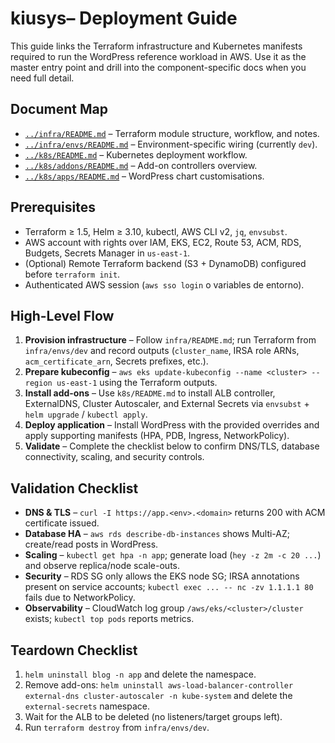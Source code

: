 # kiusys– Deployment Guide

This guide links the Terraform infrastructure and Kubernetes manifests required to run the WordPress reference workload in AWS. Use it as the master entry point and drill into the component-specific docs when you need full detail.

## Document Map
- [`../infra/README.md`](../infra/README.md) – Terraform module structure, workflow, and notes.
- [`../infra/envs/README.md`](../infra/envs/README.md) – Environment-specific wiring (currently `dev`).
- [`../k8s/README.md`](../k8s/README.md) – Kubernetes deployment workflow.
- [`../k8s/addons/README.md`](../k8s/addons/README.md) – Add-on controllers overview.
- [`../k8s/apps/README.md`](../k8s/apps/README.md) – WordPress chart customisations.

## Prerequisites
- Terraform ≥ 1.5, Helm ≥ 3.10, kubectl, AWS CLI v2, `jq`, `envsubst`.
- AWS account with rights over IAM, EKS, EC2, Route 53, ACM, RDS, Budgets, Secrets Manager in `us-east-1`.
- (Optional) Remote Terraform backend (S3 + DynamoDB) configured before `terraform init`.
- Authenticated AWS session (`aws sso login` o variables de entorno).

## High-Level Flow
1. **Provision infrastructure** – Follow `infra/README.md`; run Terraform from `infra/envs/dev` and record outputs (`cluster_name`, IRSA role ARNs, `acm_certificate_arn`, Secrets prefixes, etc.).
2. **Prepare kubeconfig** – `aws eks update-kubeconfig --name <cluster> --region us-east-1` using the Terraform outputs.
3. **Install add-ons** – Use `k8s/README.md` to install ALB controller, ExternalDNS, Cluster Autoscaler, and External Secrets via `envsubst` + `helm upgrade` / `kubectl apply`.
4. **Deploy application** – Install WordPress with the provided overrides and apply supporting manifests (HPA, PDB, Ingress, NetworkPolicy).
5. **Validate** – Complete the checklist below to confirm DNS/TLS, database connectivity, scaling, and security controls.

## Validation Checklist
- **DNS & TLS** – `curl -I https://app.<env>.<domain>` returns 200 with ACM certificate issued.
- **Database HA** – `aws rds describe-db-instances` shows Multi-AZ; create/read posts in WordPress.
- **Scaling** – `kubectl get hpa -n app`; generate load (`hey -z 2m -c 20 ...`) and observe replica/node scale-outs.
- **Security** – RDS SG only allows the EKS node SG; IRSA annotations present on service accounts; `kubectl exec ... -- nc -zv 1.1.1.1 80` fails due to NetworkPolicy.
- **Observability** – CloudWatch log group `/aws/eks/<cluster>/cluster` exists; `kubectl top pods` reports metrics.

## Teardown Checklist
1. `helm uninstall blog -n app` and delete the namespace.
2. Remove add-ons: `helm uninstall aws-load-balancer-controller external-dns cluster-autoscaler -n kube-system` and delete the `external-secrets` namespace.
3. Wait for the ALB to be deleted (no listeners/target groups left).
4. Run `terraform destroy` from `infra/envs/dev`.

